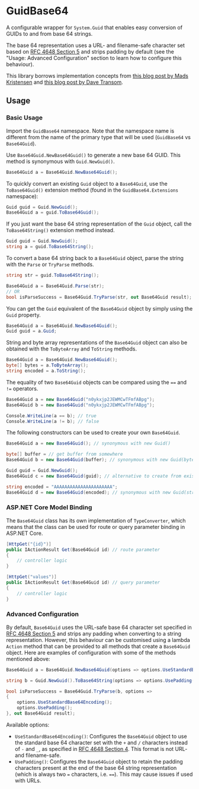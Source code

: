 # GuidBase64

A configurable wrapper for `System.Guid` that enables easy conversion of GUIDs to and from base 64 strings.

The base 64 representation uses a URL- and filename-safe character set based on [RFC 4648 Section 5](https://tools.ietf.org/html/rfc4648#section-5) and strips padding by default (see the "Usage: Advanced Configuration" section to learn how to configure this behaviour).

This library borrows implementation concepts from [this blog post by Mads Kristensen](https://madskristensen.net/blog/a-shorter-and-url-friendly-guid/) and [this blog post by Dave Transom](https://www.singular.co.nz/2007/12/shortguid-a-shorter-and-url-friendly-guid-in-c-sharp/).

## Usage

### Basic Usage

Import the `GuidBase64` namespace. Note that the namespace name is different from the name of the primary type that will be used (`GuidBase64` vs `Base64Guid`).

Use `Base64Guid.NewBase64Guid()` to generate a new base 64 GUID. This method is synonymous with `Guid.NewGuid()`.

```cs
Base64Guid a = Base64Guid.NewBase64Guid();
```

To quickly convert an existing `Guid` object to a `Base64Guid`, use the `ToBase64Guid()` extension method (found in the `GuidBase64.Extensions` namespace):

```cs
Guid guid = Guid.NewGuid();
Base64Guid a = guid.ToBase64Guid();
```

If you just want the base 64 string representation of the `Guid` object, call the `ToBase64String()` extension method instead.

```cs
Guid guid = Guid.NewGuid();
string a = guid.ToBase64String();
```

To convert a base 64 string back to a `Base64Guid` object, parse the string with the `Parse` or `TryParse` methods.

```cs
string str = guid.ToBase64String();

Base64Guid a = Base64Guid.Parse(str);
// OR
bool isParseSuccess = Base64Guid.TryParse(str, out Base64Guid result);
```

You can get the `Guid` equivalent of the `Base64Guid` object by simply using the `Guid` property.

```cs
Base64Guid a = Base64Guid.NewBase64Guid();
Guid guid = a.Guid;
```

String and byte array representations of the `Base64Guid` object can also be obtained with the `ToByteArray` and `ToString` methods.

```cs
Base64Guid a = Base64Guid.NewBase64Guid();
byte[] bytes = a.ToByteArray();
string encoded = a.ToString();
```

The equality of two `Base64Guid` objects can be compared using the `==` and `!=` operators.

```cs
Base64Guid a = new Base64Guid("n0ykxjp2JEWMCwTFmfABpg");
Base64Guid b = new Base64Guid("n0ykxjp2JEWMCwTFmfABpg");

Console.WriteLine(a == b); // true
Console.WriteLine(a != b); // false
```

The following constructors can be used to create your own `Base64Guid`.

```cs
Base64Guid a = new Base64Guid(); // synonymous with new Guid()

byte[] buffer = // get buffer from somewhere
Base64Guid b = new Base64Guid(buffer); // synonymous with new Guid(byte[])

Guid guid = Guid.NewGuid();
Base64Guid c = new Base64Guid(guid); // alternative to create from existing GUID

string encoded = "AAAAAAAAAAAAAAAAAAAAAA";
Base64Guid d = new Base64Guid(encoded); // synonymous with new Guid(string), but for base64
```

### ASP.NET Core Model Binding

The `Base64Guid` class has its own implementation of `TypeConverter`, which means that the class can be used for route or query parameter binding in ASP.NET Core.

```cs
[HttpGet("{id}")]
public IActionResult Get(Base64Guid id) // route parameter
{
    // controller logic
}

[HttpGet("values")]
public IActionResult Get(Base64Guid id) // query parameter
{
    // controller logic
}
```

### Advanced Configuration

By default, `Base64Guid` uses the URL-safe base 64 character set specified in [RFC 4648 Section 5](https://tools.ietf.org/html/rfc4648#section-5) and strips any padding when converting to a string representation. However, this behaviour can be customised using a lambda `Action` method that can be provided to all methods that create a `Base64Guid` object. Here are examples of configuration with some of the methods mentioned above:

```cs
Base64Guid a = Base64Guid.NewBase64Guid(options => options.UseStandardBase64Encoding());

string b = Guid.NewGuid().ToBase64String(options => options.UsePadding());

bool isParseSuccess = Base64Guid.TryParse(b, options =>
{
    options.UseStandardBase64Encoding();
    options.UsePadding();
}, out Base64Guid result);
```

Available options:

- `UseStandardBase64Encoding()`: Configures the `Base64Guid` object to use the standard base 64 character set with the `+` and `/` characters instead of `-` and `_`, as specified in [RFC 4648 Section 4](https://tools.ietf.org/html/rfc4648#section-4). This format is not URL- and filename-safe.
- `UsePadding()`: Configures the `Base64Guid` object to retain the padding characters present at the end of the base 64 string representation (which is always two `=` characters, i.e. `==`). This may cause issues if used with URLs.